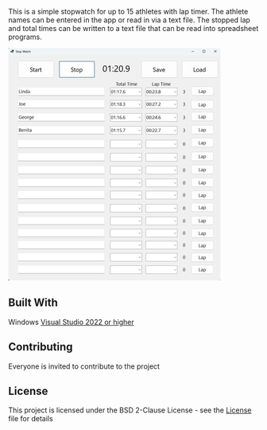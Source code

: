 This is a simple stopwatch for up to 15 athletes with lap timer. 
The athlete names can be entered in the app or read in via a text file. 
The stopped lap and total times can be written to a text file that can be read into spreadsheet programs.

![Screenshot](WinFormsApp1/Screenshot.jpg "Screenshot")

## Built With
Windows [Visual Studio 2022 or higher](https://visualstudio.microsoft.com/de/downloads/) <br>

## Contributing
Everyone is invited to contribute to the project
 
## License
This project is licensed under the BSD 2-Clause License - see the [License](License.md) file for details
